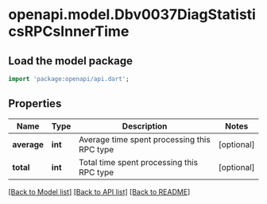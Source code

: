 # openapi.model.Dbv0037DiagStatisticsRPCsInnerTime

## Load the model package
```dart
import 'package:openapi/api.dart';
```

## Properties
Name | Type | Description | Notes
------------ | ------------- | ------------- | -------------
**average** | **int** | Average time spent processing this RPC type | [optional] 
**total** | **int** | Total time spent processing this RPC type | [optional] 

[[Back to Model list]](../README.md#documentation-for-models) [[Back to API list]](../README.md#documentation-for-api-endpoints) [[Back to README]](../README.md)


